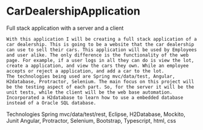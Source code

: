 # CarDealershipApplication
Full stack application with a server and a client

	With this application I will be creating a full stack application of a car dealership. This is going to be a website that the car dealership can use to sell their cars. This application will be used by Employees and user alike. The only difference is the functionality of the web page. For example, if a user logs in all they can do is view the lot, create a application, and view the cars they own. While an employee accepts or reject a application, and add a car to the lot.
	The technologies being used are Spring mvc/data/test, Angular, H2database, Protractor, Selenium. The main focus on this project will be the testing aspect of each part. So, for the server it will be the unit tests, while the client will be the web base automation. Incorporated a H2database to learn how to use a embedded database instead of a Oracle SQL database.

Technologies
	Spring mvc/data/test/rest, Eclipse, H2Database, Mockito, Junit
	Angular, Protractor, Selenium, Bootstrap, Typescript, html, css
